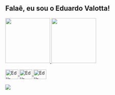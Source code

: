 ## Falaê, eu sou o Eduardo Valotta! ##
<div align="left">
  <a href="https://github.com/evalottabr">
  <img height="140em" src="https://github-readme-stats.vercel.app/api?username=evalottabr&show_icons=true&theme=dracula&include_all_commits=true&count_private=true"/>
  <img height="140em" src="https://github-readme-stats.vercel.app/api/top-langs/?username=evalottabr&layout=compact&langs_count=3&theme=dracula"/>
</div>

<div style="display: inline_block"><br>
  <img align="center" alt="Edu-Dart" height="30" width="40" src="https://cdn.jsdelivr.net/gh/devicons/devicon/icons/dart/dart-original.svg">
  <img align="center" alt="Edu-Flutter" height="30" width="40" src="https://cdn.jsdelivr.net/gh/devicons/devicon/icons/flutter/flutter-original.svg">
  <img align="center" alt="Edu-Firebase" height="30" width="40" src="https://cdn.jsdelivr.net/gh/devicons/devicon/icons/firebase/firebase-plain.svg">
  
<br>
<br>
  
<div>
  <a href="https://www.linkedin.com/in/valottabr" target="_blank"><img src="https://img.shields.io/badge/-LinkedIn-%230077B5?style=for-the-badge&logo=linkedin&logoColor=white" target="_blank"></a> 
</div>
  
